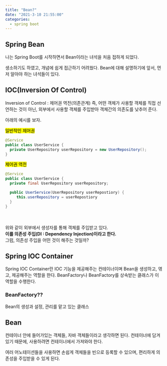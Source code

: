 ```yaml
---
title: "Bean?"
date: "2021-3-10 21:55:00"
categories:
  - spring boot
---
```

## Spring Bean

나는 Spring Boot를 시작하면서 Bean이라는 녀석을 처음 접하게 되었다.

생소하기도 하였고, 개념에 쉽게 접근하기 어려웠다.
Bean에 대해 설명하기에 앞서, 먼저 알아야 하는 녀석들이 있다.

## IOC(Inversion Of Control)

Inversion of Control : 제어권 역전(의존관계)
즉, 어떤 객체가 사용할 객체를 직접 선언하는 것이 아닌, 외부에서 사용할 객체를 주입받아
객체간의 의존도를 낮추어 준다.

아래의 예시를 보자.

<mark>일반적인 제어권</mark>
<br>
```java
@Service
public class UserService {
  private UserRepository userRepository = new UserRepository();
}
```
<mark>제어권 역전</mark>
```java
@Service
public class UserService {
  private final UserRepository userRepository;

  public UserService(UserRepository userRepostiory) {
     this.userRepository = userRepostiory
  }
}
```
</br>
<br>위와 같이 외부에서 생성자를 통해 객체를 주입받고 있다.</br>
<strong>이를 의존성 주입(DI : Dependency Injection)이라고 한다.</strong>

<br>
그럼, 의존성 주입을 어떤 것이 해주는 것일까?
</br>

## Spring IOC Container
Spring IOC Container란 IOC 기능을 제공해주는 컨테이너이며
Bean을 생성하고, 엮고, 제공해주는 역할을 한다.
BeanFactory나 BeanFactory를 상속받는 클래스가 이 역할을 수행한다.

### BeanFactory??
Bean의 생성과 설정, 관리를 맡고 있는 클래스

## Bean
컨테이너 안에 들어가있는 객체들, 자바 객체들이라고 생각하면 된다.
컨테이너에 담겨있기 때문에, 사용하려면 컨테이너에서 가져와야 한다.

여러 어노테이션들을 사용하면 손쉽게 객체들을 빈으로 등록할 수 있으며,
편리하게 의존성을 주입받을 수 있게 된다.
